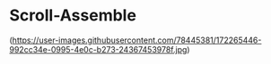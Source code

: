 # Scroll-Assemble
(https://user-images.githubusercontent.com/78445381/172265446-992cc34e-0995-4e0c-b273-24367453978f.jpg)
